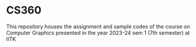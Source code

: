 # CS360
This repository houses the assignment and sample codes of the course on Computer Graphics presented in the year 2023-24 sem 1 (7th semester) at IITK
